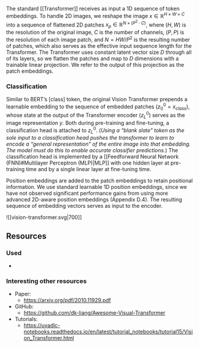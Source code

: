The standard [[Transformer]] receives as input a 1D sequence of token embeddings. To handle 2D images, we reshape the image $x \in \mathbb{R}^{H×W ×C}$ into a sequence of flattened 2D patches $x_p \in \mathbb{R}^{N ×(P^2 \cdot C)}$, where $(H, W)$ is the resolution of the original image, $C$ is the number of channels, $(P, P)$ is the resolution of each image patch, and $N = HW/P^2$ is the resulting number of patches, which also serves as the effective input sequence length for the Transformer. The Transformer uses constant latent vector size $D$ through all of its layers, so we flatten the patches and map to $D$ dimensions with a trainable linear projection. We refer to the output of this projection as the patch embeddings.

### Classification

Similar to BERT’s [class] token, the original Vision Transformer prepends a learnable embedding to the sequence of embedded patches ($z^0_0 = x_{class}$), whose state at the output of the Transformer encoder ($z^0_L$) serves as the image representation $y$. Both during pre-training and fine-tuning, a classification head is attached to $z^0_L$. (*Using a “blank slate” token as the sole input to a classification head pushes the transformer to learn to encode a “general representation” of the entire image into that embedding. The model must do this to enable accurate classifier predictions.*) The classification head is implemented by a [[Feedforward Neural Network (FNN)#Multilayer Perceptron (MLP)|MLP]] with one hidden layer at pre-training time and by a single linear layer at fine-tuning time.

Position embeddings are added to the patch embeddings to retain positional information. We use
standard learnable 1D position embeddings, since we have not observed significant performance
gains from using more advanced 2D-aware position embeddings (Appendix D.4). The resulting
sequence of embedding vectors serves as input to the encoder.

![[vision-transformer.svg|700]]
## Resources

### Used
- 
### Interesting other resources
- Paper:
	- https://arxiv.org/pdf/2010.11929.pdf
- GitHub:
	- https://github.com/dk-liang/Awesome-Visual-Transformer
- Tutorials:
	- https://uvadlc-notebooks.readthedocs.io/en/latest/tutorial_notebooks/tutorial15/Vision_Transformer.html